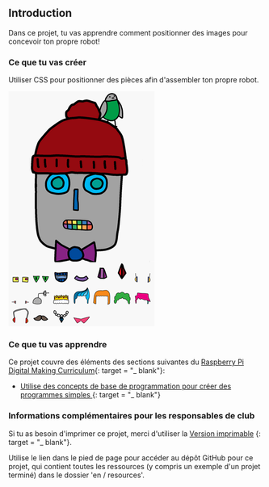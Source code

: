 ## Introduction

Dans ce projet, tu vas apprendre comment positionner des images pour concevoir ton propre robot!

### Ce que tu vas créer

Utiliser CSS pour positionner des pièces afin d'assembler ton propre robot.

![capture d'écran](images/robot-final.png)

### Ce que tu vas apprendre

Ce projet couvre des éléments des sections suivantes du [Raspberry Pi Digital Making Curriculum](http://rpf.io/curriculum){: target = "_ blank"}:

+ [ Utilise des concepts de base de programmation pour créer des programmes simples ](https://www.raspberrypi.org/curriculum/programming/creator) {: target = "_ blank"}

### Informations complémentaires pour les responsables de club

Si tu as besoin d'imprimer ce projet, merci d'utiliser la [Version imprimable](https://projects.raspberrypi.org/en/projects/build-a-robot/print) {: target = "_ blank"}.

Utilise le lien dans le pied de page pour accéder au dépôt GitHub pour ce projet, qui contient toutes les ressources (y compris un exemple d'un projet terminé) dans le dossier 'en / resources'.